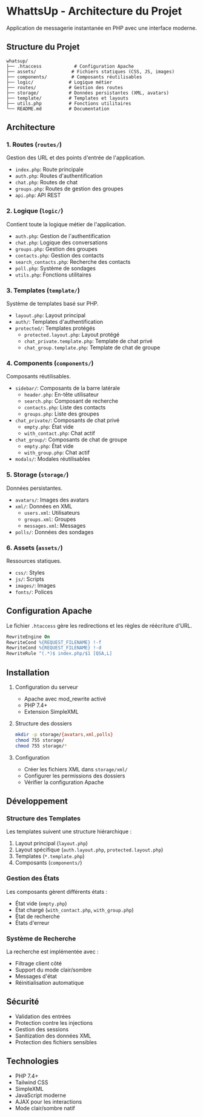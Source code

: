 # WhattsUp - Architecture du Projet

Application de messagerie instantanée en PHP avec une interface moderne.

## Structure du Projet

```
whatsup/
├── .htaccess            # Configuration Apache
├── assets/             # Fichiers statiques (CSS, JS, images)
├── components/         # Composants réutilisables
├── logic/             # Logique métier
├── routes/            # Gestion des routes
├── storage/           # Données persistantes (XML, avatars)
├── template/          # Templates et layouts
├── utils.php          # Fonctions utilitaires
└── README.md          # Documentation
```

## Architecture

### 1. Routes (`routes/`)

Gestion des URL et des points d'entrée de l'application.
- `index.php`: Route principale
- `auth.php`: Routes d'authentification
- `chat.php`: Routes de chat
- `groups.php`: Routes de gestion des groupes
- `api.php`: API REST

### 2. Logique (`logic/`)

Contient toute la logique métier de l'application.
- `auth.php`: Gestion de l'authentification
- `chat.php`: Logique des conversations
- `groups.php`: Gestion des groupes
- `contacts.php`: Gestion des contacts
- `search_contacts.php`: Recherche des contacts
- `poll.php`: Système de sondages
- `utils.php`: Fonctions utilitaires

### 3. Templates (`template/`)

Système de templates basé sur PHP.
- `layout.php`: Layout principal
- `auth/`: Templates d'authentification
- `protected/`: Templates protégés
  - `protected.layout.php`: Layout protégé
  - `chat_private.template.php`: Template de chat privé
  - `chat_group.template.php`: Template de chat de groupe

### 4. Components (`components/`)

Composants réutilisables.
- `sidebar/`: Composants de la barre latérale
  - `header.php`: En-tête utilisateur
  - `search.php`: Composant de recherche
  - `contacts.php`: Liste des contacts
  - `groups.php`: Liste des groupes
- `chat_private/`: Composants de chat privé
  - `empty.php`: État vide
  - `with_contact.php`: Chat actif
- `chat_group/`: Composants de chat de groupe
  - `empty.php`: État vide
  - `with_group.php`: Chat actif
- `modals/`: Modales réutilisables

### 5. Storage (`storage/`)

Données persistantes.
- `avatars/`: Images des avatars
- `xml/`: Données en XML
  - `users.xml`: Utilisateurs
  - `groups.xml`: Groupes
  - `messages.xml`: Messages
- `polls/`: Données des sondages

### 6. Assets (`assets/`)

Ressources statiques.
- `css/`: Styles
- `js/`: Scripts
- `images/`: Images
- `fonts/`: Polices

## Configuration Apache

Le fichier `.htaccess` gère les redirections et les règles de réécriture d'URL.

```apache
RewriteEngine On
RewriteCond %{REQUEST_FILENAME} !-f
RewriteCond %{REQUEST_FILENAME} !-d
RewriteRule ^(.*)$ index.php/$1 [QSA,L]
```

## Installation

1. Configuration du serveur
   - Apache avec mod_rewrite activé
   - PHP 7.4+
   - Extension SimpleXML

2. Structure des dossiers
   ```bash
   mkdir -p storage/{avatars,xml,polls}
   chmod 755 storage/
   chmod 755 storage/*
   ```

3. Configuration
   - Créer les fichiers XML dans `storage/xml/`
   - Configurer les permissions des dossiers
   - Vérifier la configuration Apache

## Développement

### Structure des Templates

Les templates suivent une structure hiérarchique :
1. Layout principal (`layout.php`)
2. Layout spécifique (`auth.layout.php`, `protected.layout.php`)
3. Templates (`*.template.php`)
4. Composants (`components/`)

### Gestion des États

Les composants gèrent différents états :
- État vide (`empty.php`)
- État chargé (`with_contact.php`, `with_group.php`)
- État de recherche
- États d'erreur

### Système de Recherche

La recherche est implémentée avec :
- Filtrage client côté
- Support du mode clair/sombre
- Messages d'état
- Réinitialisation automatique

## Sécurité

- Validation des entrées
- Protection contre les injections
- Gestion des sessions
- Sanitization des données XML
- Protection des fichiers sensibles

## Technologies

- PHP 7.4+
- Tailwind CSS
- SimpleXML
- JavaScript moderne
- AJAX pour les interactions
- Mode clair/sombre natif
